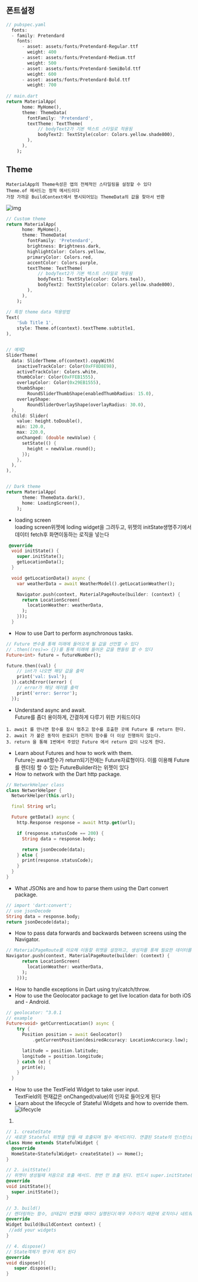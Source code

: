 
## 폰트설정  
```dart
// pubspec.yaml
  fonts:
  - family: Pretendard
    fonts:
      - asset: assets/fonts/Pretendard-Regular.ttf
        weight: 400
      - asset: assets/fonts/Pretendard-Medium.ttf
        weight: 500
      - asset: assets/fonts/Pretendard-SemiBold.ttf
        weight: 600
      - asset: assets/fonts/Pretendard-Bold.ttf
        weight: 700
        
// main.dart
return MaterialApp(
      home: MyHome(),
      theme: ThemeData(
        fontFamily: 'Pretendard',
        textTheme: TextTheme(
            // bodyText2가 기본 텍스트 스타일로 적용됨
            bodyText2: TextStyle(color: Colors.yellow.shade800),
        ),
      ),
    );
```
## Theme  
    MaterialApp의 Theme속성은 앱의 전체적인 스타일링을 설정할 수 있다  
    Theme.of 메서드는 정적 메서드이다  
    가장 가까운 BuildContext에서 명시되어있는 ThemeData의 값을 찾아서 반환  
![img](./imgs/material_app_theme_data.png)

```dart
// Custom theme
return MaterialApp(
      home: MyHome(),
      theme: ThemeData(
        fontFamily: 'Pretendard',
        brightness: Brightness.dark,
        highlightColor: Colors.yellow,
        primaryColor: Colors.red,
        accentColor: Colors.purple,
        textTheme: TextTheme(
            // bodyText2가 기본 텍스트 스타일로 적용됨
            bodyText1: TextStyle(color: Colors.teal),
            bodyText2: TextStyle(color: Colors.yellow.shade800),
        ),
      ),
    );

// 특정 theme data 적용방법
Text(
    'Sub Title 1',
    style: Theme.of(context).textTheme.subtitle1,
),


// 예제2
SliderTheme(
  data: SliderTheme.of(context).copyWith(
    inactiveTrackColor: Color(0xFF8D8E98),
    activeTrackColor: Colors.white,
    thumbColor: Color(0xFFEB1555),
    overlayColor: Color(0x29EB1555),
    thumbShape:
        RoundSliderThumbShape(enabledThumbRadius: 15.0),
    overlayShape:
        RoundSliderOverlayShape(overlayRadius: 30.0),
  ),
  child: Slider(
    value: height.toDouble(),
    min: 120.0,
    max: 220.0,
    onChanged: (double newValue) {
      setState(() {
        height = newValue.round();
      });
    },
  ),
),


// Dark theme
return MaterialApp(
      theme: ThemeData.dark(),
      home: LoadingScreen(),
    );


```
- loading screen  
    loading screen위젯에 loding widget을 그려두고, 위젯의 initState생명주기에서 데이터 fetch후 화면이동하는 로직을 넣는다
```dart
 @override
  void initState() {
    super.initState();
    getLocationData();
  }

  void getLocationData() async {
    var weatherData = await WeatherModel().getLocationWeather();

    Navigator.push(context, MaterialPageRoute(builder: (context) {
      return LocationScreen(
        locationWeather: weatherData,
      );
    }));
  }
```
- How to use Dart to perform asynchronous tasks.
```dart
// Future 변수를 통해 미래에 들어오게 될 값을 선언할 수 있다
// .then((res)=> {})를 통해 미래에 들어온 값을 핸들링 할 수 있다
Future<int> future = futureNumber();

future.then((val) {
    // int가 나오면 해당 값을 출력
    print('val: $val');
  }).catchError((error) {
    // error가 해당 에러를 출력
    print('error: $error');
  });
```
- Understand async and await.  
    Future를 좀더 용이하게, 간결하게 다루기 위한 키워드이다
```
1. await 를 만나면 함수를 잠시 멈추고 함수를 호출한 곳에 Future 를 return 한다.
2. await 가 붙은 동작이 완료되기 전까지 함수를 더 이상 진행하지 않는다.
3. return 을 통해 1번에서 주었던 Future 에서 return 값이 나오게 한다.
```
- Learn about Futures and how to work with them.  
    Future는 await함수가 return되기전에는 Future자료형이다. 
    이를 이용해 Future를 렌더링 할 수 있는 FutureBuilder라는 위젯이 있다
- How to network with the Dart http package.
```dart
// NetworkHelper class
class NetworkHelper {
  NetworkHelper(this.url);

  final String url;

  Future getData() async {
    http.Response response = await http.get(url);

    if (response.statusCode == 200) {
      String data = response.body;

      return jsonDecode(data);
    } else {
      print(response.statusCode);
    }
  }
}
```
- What JSONs are and how to parse them using the Dart convert package.
```dart
// import 'dart:convert';
// use jsonDecode
String data = response.body;
return jsonDecode(data);
```
- How to pass data forwards and backwards between screens using the Navigator.
```dart
// MaterialPageRoute를 이요해 이동할 위젯을 설정하고, 생성자를 통해 필요한 데이터를 전달한다
Navigator.push(context, MaterialPageRoute(builder: (context) {
      return LocationScreen(
        locationWeather: weatherData,
      );
    }));
```

- How to handle exceptions in Dart using try/catch/throw.
- How to use the Geolocator package to get live location data for both iOS and - Android.
```dart
// geolocator: ^3.0.1
// example
Future<void> getCurrentLocation() async {
    try {
      Position position = await Geolocator()
          .getCurrentPosition(desiredAccuracy: LocationAccuracy.low);

      latitude = position.latitude;
      longitude = position.longitude;
    } catch (e) {
      print(e);
    }
  }
```
- How to use the TextField Widget to take user input.  
    TextField의 현재값은 onChanged(value)의 인자로 들어오게 된다
- Learn about the lifecycle of Stateful Widgets and how to override them.
![lifecycle](./imgs/stf_lifecycle.png)
1. 
```dart
// 1. createState
// 새로운 Stateful 위젯을 만들 때 호출되며 필수 메서드이다. 연결된 State의 인스턴스를 반환
class Home extends StatefulWidget {
  @override
  HomeState<StatefulWidget> createState() => Home();
}

// 2. initState()
// 위젯이 생성될때 처음으로 호출 메서드. 한번 만 호출 된다. 반드시 super.initState()를 호출해야 한다.
@override
void initState(){
  super.initState();
}

// 3. build()
// 렌더링하는 함수, 상태값이 변경될 때마다 실행된다(매우 자주이기 때문에 로직이나 네트워킹 기능을 넣지 않도록 한다)
@override
Widget build(BuildContext context) {
 //add your widgets
}

// 4. dispose()
// State객체가 영구히 제거 된다
@override
void dispose(){
   super.dispose();
}
```
